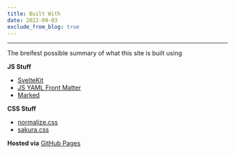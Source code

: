 ```yaml
---
title: Built With
date: 2022-09-03
exclude_from_blog: true
---
```


---

The breifest possible summary of what this site is built using

**JS Stuff**

- [SvelteKit](https://kit.svelte.dev)
- [JS YAML Front Matter](https://dworthen.github.io/js-yaml-front-matter/)
- [Marked](https://marked.js.org)

**CSS Stuff**

- [normalize.css](http://necolas.github.io/normalize.css/)
- [sakura.css](https://oxal.org/projects/sakura/)

**Hosted via** [GitHub Pages](https://pages.github.com)